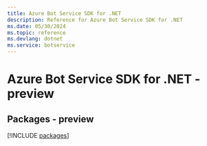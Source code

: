 ```yaml
---
title: Azure Bot Service SDK for .NET
description: Reference for Azure Bot Service SDK for .NET
ms.date: 05/30/2024
ms.topic: reference
ms.devlang: dotnet
ms.service: botservice
---
```

# Azure Bot Service SDK for .NET - preview
## Packages - preview
[!INCLUDE [packages](bot-service-index.md)]